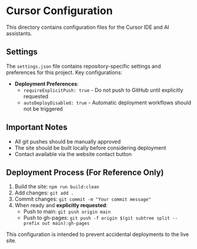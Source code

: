 # Cursor Configuration

This directory contains configuration files for the Cursor IDE and AI assistants.

## Settings

The `settings.json` file contains repository-specific settings and preferences for this project. Key configurations:

- **Deployment Preferences**: 
  - `requireExplicitPush: true` - Do not push to GitHub until explicitly requested
  - `autoDeployDisabled: true` - Automatic deployment workflows should not be triggered

## Important Notes

- All git pushes should be manually approved
- The site should be built locally before considering deployment
- Contact available via the website contact button

## Deployment Process (For Reference Only)

1. Build the site: `npm run build:clean`
2. Add changes: `git add .`
3. Commit changes: `git commit -m "Your commit message"`
4. When ready and **explicitly requested**:
   - Push to main: `git push origin main`
   - Push to gh-pages: `git push -f origin $(git subtree split --prefix out main):gh-pages`

This configuration is intended to prevent accidental deployments to the live site. 
